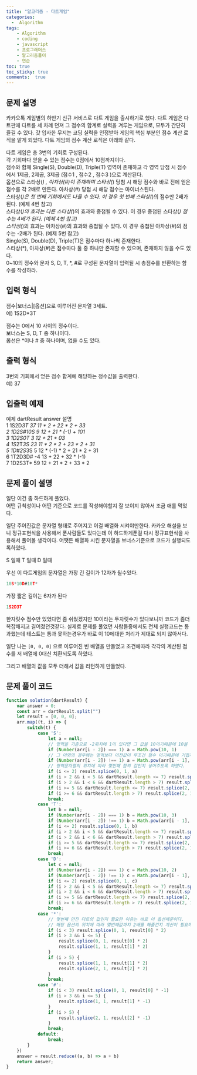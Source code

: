 ```yaml
---
title: "알고리즘 - 다트게임"
categories: 
  -  Algorithm
tags: 
    - Algorithm
    - coding
    - javascript
    - 프로그래머스
    - 알고리즘풀이
    - 연습
toc: true
toc_sticky: true
comments:  true
---
```


## 문제 설명
  
카카오톡 게임별의 하반기 신규 서비스로 다트 게임을 출시하기로 했다. 다트 게임은 다트판에 다트를 세 차례 던져 그 점수의 합계로 실력을 겨루는 게임으로, 모두가 간단히 즐길 수 있다.
갓 입사한 무지는 코딩 실력을 인정받아 게임의 핵심 부분인 점수 계산 로직을 맡게 되었다. 다트 게임의 점수 계산 로직은 아래와 같다.  

다트 게임은 총 3번의 기회로 구성된다.  
각 기회마다 얻을 수 있는 점수는 0점에서 10점까지이다.  
점수와 함께 Single(S), Double(D), Triple(T) 영역이 존재하고 각 영역 당첨 시 점수에서 1제곱, 2제곱, 3제곱 (점수1 , 점수2 , 점수3 )으로 계산된다.  
옵션으로 스타상(*) , 아차상(#)이 존재하며 스타상(*) 당첨 시 해당 점수와 바로 전에 얻은 점수를 각 2배로 만든다. 아차상(#) 당첨 시 해당 점수는 마이너스된다.  
스타상(*)은 첫 번째 기회에서도 나올 수 있다. 이 경우 첫 번째 스타상(*)의 점수만 2배가 된다. (예제 4번 참고)  
스타상(*)의 효과는 다른 스타상(*)의 효과와 중첩될 수 있다. 이 경우 중첩된 스타상(*) 점수는 4배가 된다. (예제 4번 참고)  
스타상(*)의 효과는 아차상(#)의 효과와 중첩될 수 있다. 이 경우 중첩된 아차상(#)의 점수는 -2배가 된다. (예제 5번 참고)  
Single(S), Double(D), Triple(T)은 점수마다 하나씩 존재한다.  
스타상(*), 아차상(#)은 점수마다 둘 중 하나만 존재할 수 있으며, 존재하지 않을 수도 있다.  
0~10의 정수와 문자 S, D, T, *, #로 구성된 문자열이 입력될 시 총점수를 반환하는 함수를 작성하라.  

## 입력 형식
점수|보너스|[옵션]으로 이루어진 문자열 3세트.  
예) 1S2D*3T  

점수는 0에서 10 사이의 정수이다.  
보너스는 S, D, T 중 하나이다.  
옵선은 *이나 # 중 하나이며, 없을 수도 있다.  

## 출력 형식  
3번의 기회에서 얻은 점수 합계에 해당하는 정수값을 출력한다.  
예) 37

## 입출력 예제
예제	dartResult	answer	설명  
1	1S2D*3T	37	11 * 2 + 22 * 2 + 33  
2	1D2S#10S	9	12 + 21 * (-1) + 101  
3	1D2S0T	3	12 + 21 + 03  
4	1S*2T*3S	23	11 * 2 * 2 + 23 * 2 + 31  
5	1D#2S*3S	5	12 * (-1) * 2 + 21 * 2 + 31  
6	1T2D3D#	-4	13 + 22 + 32 * (-1)  
7	1D2S3T*	59	12 + 21 * 2 + 33 * 2  

## 문제 풀이 설명
일단 이건 좀 하드하게 풀었다.  
어떤 규칙성이나 어떤 기준으로 코드를 작성해야할지 잘 보이지 않아서 조금 애를 먹었다.  
  
일단 주어진값은 문자열 형태로 주어지고 이걸 배열화 시켜야만한다. 카카오 해설을 보니 정규표현식을 사용해서 푼사람들도 있다는데 이 하드하게푼걸 다시 정규표현식을 사용해서 풀어볼 생각이다. 어쨋든 배열화 시킨 문자열을 보너스기준으로 코드가 실행되도록하였다.
  
S 일때 T 일때 D 일때  
  
우선 이 다트게임의 문자열은 가장 긴 길이가 12자가 될수있다.
```javascript
10S*10D#10T*
```

가장 짧은 길이는 6자가 된다
```javascript
1S2D3T
```

한자릿수 점수만 있었다면 좀 쉬웠겠지만 10이라는 두자릿수가 있다보니까 코드가 좀더 복잡해지고 길어졌던것같다. 실제로 문제를 풀었던 사람들중에서도 전체 실행코드는 통과했는데 테스트는 통과 못하는경우가 바로 이 10에대한 처리가 제대로 되지 않아서다.
  
일단 나는 `[0, 0, 0]` 으로 이루어진 빈 배열을 만들었고 조건에따라 각각의 계산된 점수를 저 배열에 0대신 치환되도록 하였다.  

그리고 배열의 값을 모두 더해서 값을 리턴하게 만들었다.

## 문제 풀이 코드
```javascript
function solution(dartResult) {
    var answer = 0;
    const arr = dartResult.split("")
    let result = [0, 0, 0];
    arr.map((t, i) => {
        switch(t) {
            case 'S': 
                let a = null;
                // 영역을 기준으로 -2위치에 1이 있다면 그 값을 10이기때문에 10을 하드코드로 넣어주었다.
                if (Number(arr[i - 2]) === 1) a = Math.pow(10, 1)
                // 그 이외의 경우에는 영역보다 이전값이 무조건 점수 이기때문에 거듭제곱을 진행했다.
                if (Number(arr[i - 2]) !== 1) a = Math.pow(arr[i - 1], 1)
                // 영역문자열의 위치에 따라 몇번째 합의 값인지 넣어주도록 하였다.
                if (i <= 2) result.splice(0, 1, a)
                if (i > 2 && i < 5 && dartResult.length <= 7) result.splice(1, 1, a)
                if (i > 2 && i < 6 && dartResult.length > 7) result.splice(1, 1, a)
                if (i >= 5 && dartResult.length <= 7) result.splice(2, 1, a)
                if (i >= 6 && dartResult.length > 7) result.splice(2, 1, a)
                break;
            case 'T':
                let b = null;
                if (Number(arr[i - 2]) === 1) b = Math.pow(10, 3)
                if (Number(arr[i - 2]) !== 1) b = Math.pow(arr[i - 1], 3)
                if (i <= 2) result.splice(0, 1, b)
                if (i > 2 && i < 5 && dartResult.length <= 7) result.splice(1, 1, b)
                if (i > 2 && i < 6 && dartResult.length > 7) result.splice(1, 1, b)
                if (i >= 5 && dartResult.length <= 7) result.splice(2, 1, b)
                if (i >= 6 && dartResult.length > 7) result.splice(2, 1, b)
                break;
            case 'D':
                let c = null;
                if (Number(arr[i - 2]) === 1) c = Math.pow(10, 2)
                if (Number(arr[i - 2]) !== 1) c = Math.pow(arr[i - 1], 2)
                if (i <= 2) result.splice(0, 1, c)
                if (i > 2 && i < 5 && dartResult.length <= 7) result.splice(1, 1, c)
                if (i > 2 && i < 6 && dartResult.length > 7) result.splice(1, 1, c)
                if (i >= 5 && dartResult.length <= 7) result.splice(2, 1, c)
                if (i >= 6 && dartResult.length > 7) result.splice(2, 1, c)
                break;
            case '*':
                // 몇번째 던진 다트의 값인지 필요한 이유는 바로 이 옵션때문이다.
                // 해당 옵션의 위치에 따라 몇번째값까지 2배를 해줄건지 계산이 필요하다
                if (i < 3) result.splice(0, 1, result[0] * 2)
                if (i > 3 && i <= 5) {
                    result.splice(0, 1, result[0] * 2)
                    result.splice(1, 1, result[1] * 2)
                }
                if (i > 5) {
                    result.splice(1, 1, result[1] * 2)
                    result.splice(2, 1, result[2] * 2)
                }
                break;
            case '#':
                if (i < 3) result.splice(0, 1, result[0] * -1)
                if (i > 3 && i <= 5) {
                    result.splice(1, 1, result[1] * -1)
                }
                if (i > 5) {
                    result.splice(2, 1, result[2] * -1)
                }
                break;
            default:
                break;
        }
    })
    answer = result.reduce((a, b) => a + b)
    return answer;
}
```
